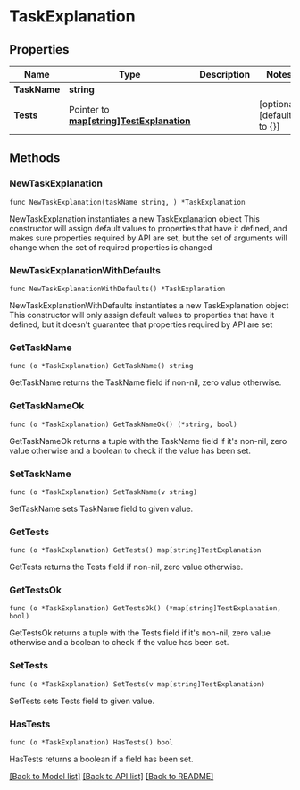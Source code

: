 # TaskExplanation

## Properties

Name | Type | Description | Notes
------------ | ------------- | ------------- | -------------
**TaskName** | **string** |  | 
**Tests** | Pointer to [**map[string]TestExplanation**](TestExplanation.md) |  | [optional] [default to {}]

## Methods

### NewTaskExplanation

`func NewTaskExplanation(taskName string, ) *TaskExplanation`

NewTaskExplanation instantiates a new TaskExplanation object
This constructor will assign default values to properties that have it defined,
and makes sure properties required by API are set, but the set of arguments
will change when the set of required properties is changed

### NewTaskExplanationWithDefaults

`func NewTaskExplanationWithDefaults() *TaskExplanation`

NewTaskExplanationWithDefaults instantiates a new TaskExplanation object
This constructor will only assign default values to properties that have it defined,
but it doesn't guarantee that properties required by API are set

### GetTaskName

`func (o *TaskExplanation) GetTaskName() string`

GetTaskName returns the TaskName field if non-nil, zero value otherwise.

### GetTaskNameOk

`func (o *TaskExplanation) GetTaskNameOk() (*string, bool)`

GetTaskNameOk returns a tuple with the TaskName field if it's non-nil, zero value otherwise
and a boolean to check if the value has been set.

### SetTaskName

`func (o *TaskExplanation) SetTaskName(v string)`

SetTaskName sets TaskName field to given value.


### GetTests

`func (o *TaskExplanation) GetTests() map[string]TestExplanation`

GetTests returns the Tests field if non-nil, zero value otherwise.

### GetTestsOk

`func (o *TaskExplanation) GetTestsOk() (*map[string]TestExplanation, bool)`

GetTestsOk returns a tuple with the Tests field if it's non-nil, zero value otherwise
and a boolean to check if the value has been set.

### SetTests

`func (o *TaskExplanation) SetTests(v map[string]TestExplanation)`

SetTests sets Tests field to given value.

### HasTests

`func (o *TaskExplanation) HasTests() bool`

HasTests returns a boolean if a field has been set.


[[Back to Model list]](../README.md#documentation-for-models) [[Back to API list]](../README.md#documentation-for-api-endpoints) [[Back to README]](../README.md)


